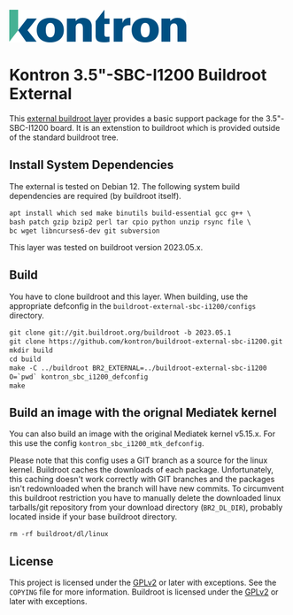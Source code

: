 ![Kontron](docs/logo.png)

# Kontron 3.5"-SBC-I1200 Buildroot External

This [external buildroot layer][1] provides a basic support package for the
3.5"-SBC-I1200 board. It is an extenstion to buildroot which is provided
outside of the standard buildroot tree.

## Install System Dependencies

The external is tested on Debian 12. The following system build
dependencies are required (by buildroot itself).

```
apt install which sed make binutils build-essential gcc g++ \
bash patch gzip bzip2 perl tar cpio python unzip rsync file \
bc wget libncurses6-dev git subversion
```

This layer was tested on buildroot version 2023.05.x.

## Build

You have to clone buildroot and this layer. When building, use the
appropriate defconfig in the `buildroot-external-sbc-i1200/configs`
directory.

```
git clone git://git.buildroot.org/buildroot -b 2023.05.1
git clone https://github.com/kontron/buildroot-external-sbc-i1200.git
mkdir build
cd build
make -C ../buildroot BR2_EXTERNAL=../buildroot-external-sbc-i1200 O=`pwd` kontron_sbc_i1200_defconfig
make
```

## Build an image with the orignal Mediatek kernel

You can also build an image with the original Mediatek kernel v5.15.x. For
this use the config `kontron_sbc_i1200_mtk_defconfig`.

Please note that this config uses a GIT branch as a source for the linux
kernel. Buildroot caches the downloads of each package. Unfortunately, this
caching doesn't work correctly with GIT branches and the packages isn't
redownloaded when the branch will have new commits. To circumvent this
buildroot restriction you have to manually delete the downloaded linux
tarballs/git repository from your download directory (`BR2_DL_DIR`),
probably located inside if your base buildroot directory.

```
rm -rf buildroot/dl/linux
```

## License

This project is licensed under the [GPLv2][2] or later with exceptions. See
the `COPYING` file for more information. Buildroot is licensed under the
[GPLv2][2] or later with exceptions.


[1]: https://buildroot.org/downloads/manual/manual.html#outside-br-custom
[2]: https://www.gnu.org/licenses/old-licenses/gpl-2.0.en.html
